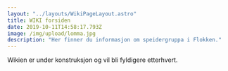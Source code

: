 ```yaml
---
layout: "../layouts/WikiPageLayout.astro"
title: WIKI forsiden
date: 2019-10-11T14:58:17.793Z
image: /img/upload/lomma.jpg
description: "Her finner du informasjon om speidergruppa i Flokken."
---
```


Wikien er under konstruksjon og vil bli fyldigere etterhvert.